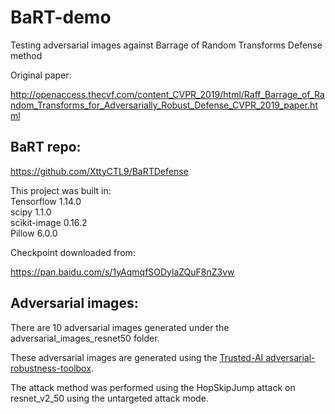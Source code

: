 # BaRT-demo
Testing adversarial images against Barrage of Random Transforms Defense method

Original paper:

http://openaccess.thecvf.com/content_CVPR_2019/html/Raff_Barrage_of_Random_Transforms_for_Adversarially_Robust_Defense_CVPR_2019_paper.html

## BaRT repo: 

https://github.com/XttyCTL9/BaRTDefense

This project was built in:<br>
Tensorflow 1.14.0<br>
scipy 1.1.0<br>
scikit-image 0.16.2<br>
Pillow 6.0.0<br>


Checkpoint downloaded from:

https://pan.baidu.com/s/1yAqmqfSODylaZQuF8nZ3vw

## Adversarial images:

There are 10 adversarial images generated under the adversarial_images_resnet50 folder. <br>

These adversarial images are generated using the [Trusted-AI
adversarial-robustness-toolbox](https://github.com/Trusted-AI/adversarial-robustness-toolbox).

The attack method was performed using the HopSkipJump attack on resnet_v2_50 using the untargeted attack mode.
